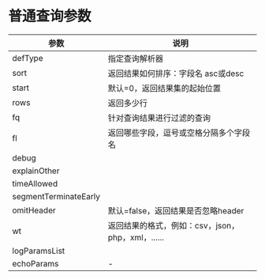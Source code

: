 # 普通查询参数

| 参数 | 说明 |
| -- | -- |
| defType | 指定查询解析器 |
| sort | 返回结果如何排序：字段名 asc或desc |
| start| 默认=0，返回结果集的起始位置 |
| rows | 返回多少行 |
| fq | 针对查询结果进行过滤的查询 |
| fl | 返回哪些字段，逗号或空格分隔多个字段名 |
| debug |  |
| explainOther |  |
| timeAllowed |  |
| segmentTerminateEarly |  |
| omitHeader | 默认=false，返回结果是否忽略header |
| wt | 返回结果的格式，例如：csv，json，php，xml，...... |
| logParamsList |  |
| echoParams | - |
